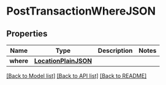 # PostTransactionWhereJSON

## Properties
Name | Type | Description | Notes
------------ | ------------- | ------------- | -------------
**where** | [**LocationPlainJSON**](LocationPlainJSON.md) |  | 

[[Back to Model list]](../README.md#documentation-for-models) [[Back to API list]](../README.md#documentation-for-api-endpoints) [[Back to README]](../README.md)


